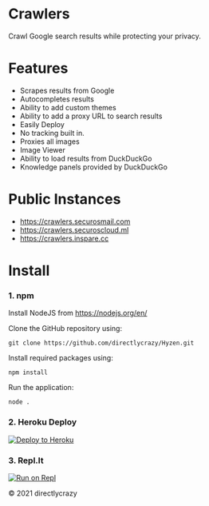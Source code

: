 # Crawlers
Crawl Google search results while protecting your privacy.

# Features
* Scrapes results from Google
* Autocompletes results
* Ability to add custom themes
* Ability to add a proxy URL to search results
* Easily Deploy
* No tracking built in.
* Proxies all images
* Image Viewer
* Ability to load results from DuckDuckGo
* Knowledge panels provided by DuckDuckGo

# Public Instances
* https://crawlers.securosmail.com
* https://crawlers.securoscloud.ml
* https://crawlers.inspare.cc

# Install
### 1. npm

Install NodeJS from https://nodejs.org/en/

Clone the GitHub repository using:
```
git clone https://github.com/directlycrazy/Hyzen.git
```

Install required packages using:

```
npm install
```

Run the application:

```
node .
```

### 2. Heroku Deploy

[![Deploy to Heroku](https://www.herokucdn.com/deploy/button.svg)](https://heroku.com/deploy?template=https://github.com/directlycrazy/Crawlers)

### 3. Repl.It

[![Run on Repl](https://replit.com/badge/github/directlycrazy/Hyzen)](https://replit.com/github/directlycrazy/Crawlers)

&copy; 2021 directlycrazy